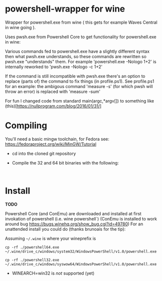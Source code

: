 # powershell-wrapper for wine

Wrapper for powershell.exe from wine ( this gets for example Waves Central in wine going ).

Uses pwsh.exe from Powershell Core to get functionality for powershell.exe in wine:

Various commands fed to powershell.exe have a slightly different syntax then what pwsh.exe understands, so these commands are rewritten so pwsh.exe "understands" them.
For example 'powershell.exe -Nologo 1+2' is internally reworked to 'pwsh.exe -Nologo -c 1+2'

If the command is still incompatible with pwsh.exe there's an option to replace (parts of) the command to fix things (in profile.ps1).
See profile.ps1 for an example: the ambigous command 'measure -s' (for which pwsh will throw an error) is replaced with 'measure -sum'

For fun I changed code from standard main(argc,*argv[]) to something like (this)[https://nullprogram.com/blog/2016/01/31/]
# Compiling

You'll need a basic mingw toolchain, for Fedora see: https://fedoraproject.org/wiki/MinGW/Tutorial 

- cd into the cloned git repository

- Compile the 32 and 64 bit binaries with the following:

```mingw64-gcc -O1 -fno-ident -fno-stack-protector -fomit-frame-pointer -fno-unwind-tables -fno-asynchronous-unwind-tables -falign-functions=1 -falign-jumps=1 -falign-loops=1 -fwhole-program -mconsole -municode -mno-stack-arg-probe -Xlinker --stack=0x200000,0x200000 -nostdlib  -Wall -Wextra -ffreestanding ./src/wrapper.c -lurlmon -lkernel32 -lucrtbase -nostdlib -lshell32 -lshlwapi -s -o powershell64.exe
 ```

```mingw32-gcc -O1 -fno-ident -fno-stack-protector -fomit-frame-pointer -fno-unwind-tables -fno-asynchronous-unwind-tables -falign-functions=1 -falign-jumps=1 -falign-loops=1 -fwhole-program -mconsole -municode -mno-stack-arg-probe -Xlinker --stack=0x200000,0x200000 -nostdlib  -Wall -Wextra -ffreestanding ./src/wrapper.c -lurlmon -lkernel32 -lucrtbase -nostdlib -lshell32 -lshlwapi -s -o powershell32.exe
 ```

# Install 

**TODO** 

Powershell Core (and ConEmu) are downloaded and installed at first invokation of powershell (i.e. wine powershell`)
(ConEmu is installed to work around bug https://bugs.winehq.org/show_bug.cgi?id=49780)
For an unattended install you could do (thanks brunoais for the tip):

Assuming `~/.wine` is where your wineprefix is
  
```
cp -rf ./powershell64.exe ~/.wine/drive_c/windows/system32/WindowsPowerShell/v1.0/powershell.exe
  
cp -rf ./powershell32.exe ~/.wine/drive_c/windows/syswow64/WindowsPowerShell/v1.0/powershell.exe
```

- WINEARCH=win32 is _not_ supported (yet)